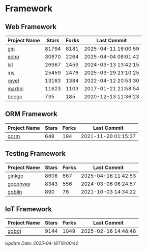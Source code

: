 # Framework

## Web Framework
| Project Name | Stars | Forks | Last Commit |
| ------------ | ----- | ----- | ----------- |
| [gin](https://github.com/gin-gonic/gin) | 81794 | 8181 | 2025-04-11 16:00:59 |
| [echo](https://github.com/labstack/echo) | 30870 | 2264 | 2025-04-04 08:01:42 |
| [kit](https://github.com/go-kit/kit) | 26967 | 2459 | 2024-03-13 13:42:15 |
| [iris](https://github.com/kataras/iris) | 25459 | 2476 | 2025-03-29 23:10:25 |
| [revel](https://github.com/revel/revel) | 13183 | 1384 | 2022-04-12 20:53:30 |
| [martini](https://github.com/go-martini/martini) | 11623 | 1103 | 2017-01-21 21:58:54 |
| [beego](https://github.com/astaxie/beego) | 735 | 185 | 2020-12-13 11:36:23 |

## ORM Framework
| Project Name | Stars | Forks | Last Commit |
| ------------ | ----- | ----- | ----------- |
| [gorm](https://github.com/jinzhu/gorm) | 648 | 194 | 2021-11-20 01:15:37 |

## Testing Framework
| Project Name | Stars | Forks | Last Commit |
| ------------ | ----- | ----- | ----------- |
| [ginkgo](https://github.com/onsi/ginkgo) | 8606 | 667 | 2025-04-16 11:42:53 |
| [goconvey](https://github.com/smartystreets/goconvey) | 8343 | 556 | 2024-03-06 06:24:57 |
| [goblin](https://github.com/franela/goblin) | 890 | 76 | 2021-10-03 14:34:22 |

## IoT Framework
| Project Name | Stars | Forks | Last Commit |
| ------------ | ----- | ----- | ----------- |
| [gobot](https://github.com/hybridgroup/gobot) | 9144 | 1049 | 2025-02-16 14:48:48 |

*Update Date: 2025-04-18T16:00:42*